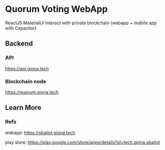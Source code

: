 # Quorum Voting WebApp

ReactJS MaterialUI interact with private blockchain (webapp + mobile app with Capacitor)

## Backend

### API

https://api.giona.tech

### Blockchain node

https://quorum.giona.tech

## Learn More

### Refs

webapp: https://sballot.giona.tech

play store: https://play.google.com/store/apps/details?id=tech.giona.sballot
